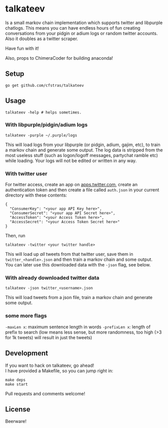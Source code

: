 # talkateev

Is a small markov chain implementation which supports twitter and libpurple chatlogs.
This means you can have endless hours of fun creating conversations from your pidgin or adium logs or random twitter accounts. Also it doubles as a twitter scraper.

Have fun with it!

Also, props to ChimeraCoder for building anaconda!


## Setup

    go get github.com/cfstras/talkateev

## Usage

    talkateev -help # helps sometimes.

### With libpurple/pidgin/adium logs

    talkateev -purple ~/.purple/logs

This will load logs from your libpurple (or pidgin, adium, gajim, etc), to train a markov chain and generate some output.
The log data is stripped from the most useless stuff (such as logon/logoff messages, partychat ramble etc) while loading. Your logs will not be edited or written in any way.

### With twitter user

For twitter access, create an app on [apps.twitter.com](https://apps.twitter.com/), create an authentication token and then create a file called `auth.json` in your current directory with these contents:

    {
      "ConsumerKey": "<your app API Key here>",
      "ConsumerSecret": "<your app API Secret here>",
      "AccessToken": "<your Access Token here>",
      "AccessSecret": "<your Access Token Secret here>"
    }

Then, run

    talkateev -twitter <your twitter handle>

This will load up _all_ tweets from that twitter user, save them in `twitter_<handle>.json` and then train a markov chain and some output.  
You can later use this downloaded data with the `-json` flag, see below.

### With already downloaded twitter data

    talkateev -json twitter_<username>.json

This will load tweets from a json file, train a markov chain and generate some output.

### some more flags

`-maxLen x`: maximum sentence length in words
`-prefixLen x`: length of prefix to search (low means less sense, but more randomness, too high (>3 for 1k tweets) will result in just the tweets)


## Development

If you want to hack on talkateev, go ahead!  
I have provided a Makefile, so you can jump right in:

    make deps
    make start

Pull requests and comments welcome!

## License

Beerware!
